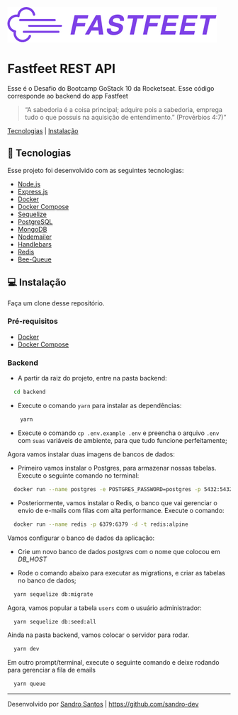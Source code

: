   ![logo](.github/logo.png)

# Fastfeet REST API
Esse é o Desafio do Bootcamp GoStack 10 da Rocketseat. Esse código corresponde ao backend do app Fastfeet

[](https://img.shields.io/badge/made%20by-Sandro%20Santos-blue)
[](https://img.shields.io/github/license/sandro-dev/fastfeet-backend?color=blue&label=license&logo=MIT)
[](https://img.shields.io/github/repo-size/sandro-dev/fastfeet-backend)

> “A sabedoria é a coisa principal; adquire pois a sabedoria, emprega tudo o que possuis na aquisição de entendimento.” (Provérbios 4:7)”

[Tecnologias](#rocket-tecnologias) | [Instalação](#computer-instalação)

## :rocket: Tecnologias

Esse projeto foi desenvolvido com as seguintes tecnologias:

- [Node.js](https://nodejs.org/en/)
- [Express.js](https://expressjs.com/)
- [Docker](https://www.docker.com/)
- [Docker Compose](https://docs.docker.com/compose/)
- [Sequelize](https://sequelize.org/)
- [PostgreSQL](https://www.postgresql.org/)
- [MongoDB](https://www.mongodb.com/)
- [Nodemailer](https://nodemailer.com)
- [Handlebars](https://handlebarsjs.com/)
- [Redis](https://redis.io/)
- [Bee-Queue](https://github.com/bee-queue/bee-queue)

## :computer: Instalação

Faça um clone desse repositório.

### Pré-requisitos

- [Docker](https://www.docker.com/)
- [Docker Compose](https://docs.docker.com/compose/)

### Backend
- A partir da raiz do projeto, entre na pasta backend:

```bash
  cd backend
  ```

- Execute o comando `yarn` para instalar as dependências:
```bash
    yarn
  ```

- Execute o comando `cp .env.example .env` e preencha o arquivo `.env` com `suas` variáveis de ambiente, para que tudo funcione perfeitamente;

Agora vamos instalar duas imagens de bancos de dados: 

- Primeiro vamos instalar o Postgres, para armazenar nossas tabelas. Execute o seguinte comando no terminal:

```bash
  docker run --name postgres -e POSTGRES_PASSWORD=postgres -p 5432:5432 -d postgres
```

- Posteriormente, vamos instalar o Redis, o banco que vai gerenciar o envio de e-mails com filas com alta performance. Execute o comando:

```bash    
  docker run --name redis -p 6379:6379 -d -t redis:alpine
```

Vamos configurar o banco de dados da aplicação:

- Crie um novo banco de dados *postgres* com o nome que colocou em *DB_HOST*

- Rode o comando abaixo para executar as migrations, e criar as tabelas no banco de dados;

```bash    
  yarn sequelize db:migrate
```

Agora, vamos popular a tabela `users` com o usuário administrador:

```bash    
  yarn sequelize db:seed:all
```

Ainda na pasta backend, vamos colocar o servidor para rodar.

```bash
  yarn dev
```

Em outro prompt/terminal, execute o seguinte comando e deixe rodando para gerenciar a fila de emails
```bash
  yarn queue
```


---
Desenvolvido por [Sandro Santos](https://www.linkedin.com/in/sandrossantos/) | https://github.com/sandro-dev


